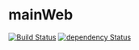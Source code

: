 # mainWeb
[![Build Status](https://travis-ci.org/onebytecode/mainWeb.svg?branch=develop)](https://travis-ci.org/onebytecode/mainWeb)
[![dependency Status](https://david-dm.org/onebytecode/mainWeb.svg)](https://david-dm.org/onebytecode/mainWeb#info=dependencies)
